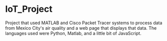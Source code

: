 # IoT_Project
Project that used MATLAB and Cisco Packet Tracer systems to process data from Mexico City's air quality and a web page that displays that data. The languages used were Python, Matlab, and a little bit of JavaScript.
